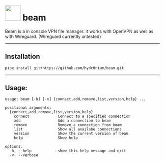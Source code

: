 

# <img src="https://user-images.githubusercontent.com/37932436/160900239-9d1b73ad-3840-43e6-83e9-905a5d43c4ed.png" width=50px height=50px\> beam

Beam is a in console VPN file manager. It works with OpenVPN as well as with Wireguard. (Wireguard currently untested)

---

## Installation
```bash
pipx install git+https://github.com/hydr0nium/beam.git
```

---

## Usage:
```
usage: beam [-h] [-v] {connect,add,remove,list,version,help} ...

positional arguments:
  {connect,add,remove,list,version,help}
    connect             Connect to a specified connection
    add                 Add a connection to beam
    remove              Remove a connection from beam
    list                Show all availabe connections
    version             Show the current version of beam
    help                Show help

options:
  -h, --help            show this help message and exit
  -v, --verbose
```
